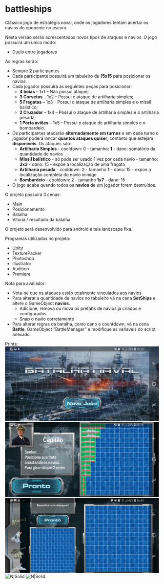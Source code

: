 # battleships

Clássico jogo de estratégia naval, onde os jogadores tentam acertar os navios do oponente no escuro.

Nesta versão serão acrescentados novos tipos de ataques e navios.
O jogo possuirá um unico modo:
* Duelo entre jogadores

As regras serão:
* Sempre **2** participantes
* Cada participante possuirá um tabuleiro de **15x15** para posicionar os navios.
* Cada jogador possuirá as seguintes peças para posicionar:
  - **4 boias** – 1x1 – Não possui ataque;
  - **3 Corvetas** – 1x2 – Possui o ataque de artilharia simples;
  - **5 Fragatas** – 1x3 – Possui o ataque de artilharia simples e o míssil balístico;
  - **2 Cruzador** – 1x4 – Possui o ataque de artilharia simples e o artilharia pesada;
  - **1 Porta aviões** – 1x5 – Possui o ataque de artilharia simples e o bombardeio.
* Os participantes atacarão **alternadamente em turnos** e em cada turno o jogador poderá lançar **quantos ataques quiser**, contanto que estejam **disponíveis**. Os ataques são:
  - **Artilharia Simples** - cooldown: 0 - tamanho: **1** - dano: somatório da quantidade de navios
  - **Míssil balístico** - só pode ser usado 1 vez por cada navio - tamanho: **3x3** - dano: 15 - expõe a localização de uma fragata
  - **Artilharia pesada** - cooldown: 2 - tamanho **1** - dano: 15 - expoe a localização completa do navio inimigo
  - **Bombardeio** - cooldown: 2 - tamanho **1x7** - dano: 15
* O jogo acaba quando todos os **navios** de um jogador forem destruídos.

O projeto possuirá 3 cenas:
* Main
* Posicionamento
* Batalha
* Vitoria / resultado da batalha

O projeto será desenvolvido para android e tela landscape fixa.

Programas utilizados no projeto:
* Unity
* TexturePacker
* Photoshop
* Illustrator
* Audition
* Premiere

Nota para avaliador:
* Nota-se que os ataques estão totalmente vinculados aos navios
* Para alterar a quantidade de navios no tabuleiro vá na cena **SetShips** e altere o GameObject **navios**.
  - Adicione, remova ou mova os prefabs de navios ja criados e configurados
  - Snap o navio corretamente  
* Para alterar regras da batalha, como dano e countdown, vá na cena **Battle**, GameObject "BattleManager" e modifique as variaveis do script anexado.


Prints:
![N|Solid](https://github.com/rafaelmcgs/battleships/blob/master/Referencias/prints/cena1.jpg?raw=true)
![N|Solid](https://github.com/rafaelmcgs/battleships/blob/master/Referencias/prints/cena2.jpg?raw=true)
![N|Solid](https://github.com/rafaelmcgs/battleships/blob/master/Referencias/prints/cena3.jpg?raw=true)
![N|Solid](https://github.com/rafaelmcgs/battleships/blob/master/Referencias/prints/cena4.jpg?raw=true)
![N|Solid](https://github.com/rafaelmcgs/battleships/blob/master/Referencias/prints/cena5.jpg?raw=true)

